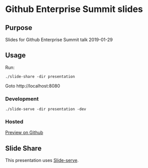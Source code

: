# Github Enterprise Summit slides

## Purpose
Slides for Github Enterprise Summit talk 2019-01-29

## Usage

Run:
```
./slide-share -dir presentation
```

Goto http://localhost:8080


### Development

```
./slide-serve -dir presentation -dev
```

### Hosted

[Preview on Github](http://htmlpreview.github.io/?https://github.com/jeroen.knoops/github-es/blob/master/html/index.html)

## Slide Share
This presentation uses [Slide-serve](https://github.com/JeroenKnoops/slide-serve).


